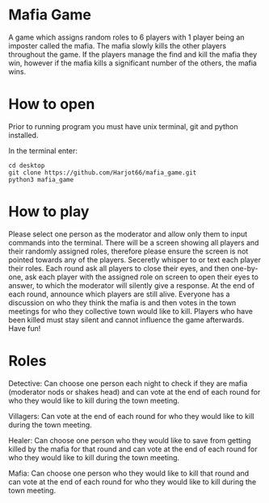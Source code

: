 # Mafia Game

A game which assigns random roles to 6 players with 1 player being an imposter called the mafia. The mafia slowly kills the other players throughout the game. If the players manage the find and kill the mafia they win, however if the mafia kills a significant number of the others, the mafia wins.

# How to open

Prior to running program you must have unix terminal, git and python installed.

In the terminal enter:
```
cd desktop
git clone https://github.com/Harjot66/mafia_game.git
python3 mafia_game
```

# How to play

Please select one person as the moderator and allow only them to input commands into the terminal. There will be a screen showing all players and their randomly assigned roles, therefore please ensure the screen is not pointed towards any of the players. Seceretly whisper to or text each player their roles. Each round ask all players to close their eyes, and then one-by-one, ask each player with the assigned role on screen to open their eyes to answer, to which the moderator will silently give a response. At the end of each round, announce which players are still alive. Everyone has a discussion on who they think the mafia is and then votes in the town meetings for who they collective town would like to kill. Players who have been killed must stay silent and cannot influence the game afterwards. Have fun!

# Roles

Detective: Can choose one person each night to check if they are mafia (moderator nods or shakes head) and can vote at the end of each round for who they would like to kill during the town meeting.

Villagers: Can vote at the end of each round for who they would like to kill during the town meeting.

Healer: Can choose one person who they would like to save from getting killed by the mafia for that round and can vote at the end of each round for who they would like to kill during the town meeting.

Mafia: Can choose one person who they would like to kill that round and can vote at the end of each round for who they would like to kill during the town meeting.

